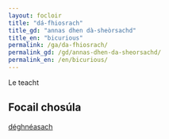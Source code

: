 ```yaml
---
layout: focloir
title: "dá-fhiosrach"
title_gd: "annas dhen dà-sheòrsachd"
title_en: "bicurious"
permalink: /ga/da-fhiosrach/
permalink_gd: /gd/annas-dhen-da-sheorsachd/
permalink_en: /en/bicurious/
---
```


Le teacht

## Focail chosúla

[déghnéasach](https://faclair.lgbt/ga/déghnéasach)